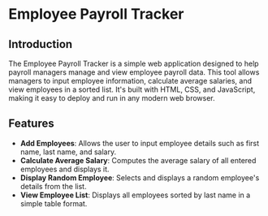 # Employee Payroll Tracker

## Introduction
The Employee Payroll Tracker is a simple web application designed to help payroll managers manage and view employee payroll data. This tool allows managers to input employee information, calculate average salaries, and view employees in a sorted list. It's built with HTML, CSS, and JavaScript, making it easy to deploy and run in any modern web browser.

## Features
- **Add Employees**: Allows the user to input employee details such as first name, last name, and salary.
- **Calculate Average Salary**: Computes the average salary of all entered employees and displays it.
- **Display Random Employee**: Selects and displays a random employee's details from the list.
- **View Employee List**: Displays all employees sorted by last name in a simple table format.